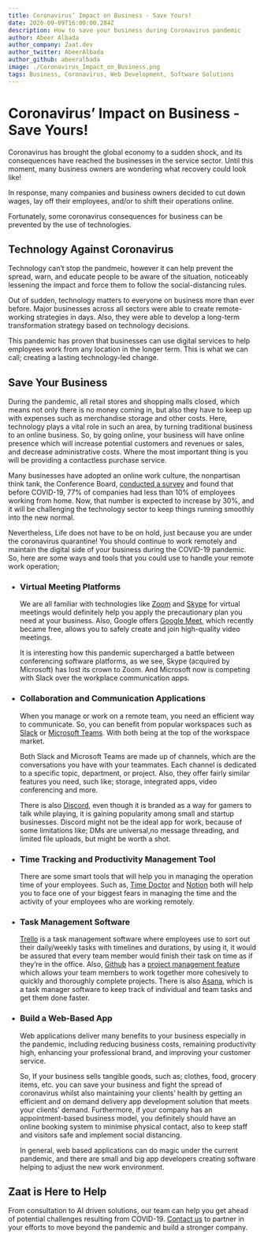 ```yaml
---
title: Coronavirus’ Impact on Business - Save Yours!
date: 2020-09-09T16:00:00.284Z
description: How to save your business during Coronavirus pandemic
author: Abeer Albada
author_company: Zaat.dev
author_twitter: AbeerAlbada
author_github: abeeralbada
image: ./Coronavirus_Impact_on_Business.png
tags: Business, Coronavirus, Web Development, Software Solutions
---
```


# Coronavirus’ Impact on Business - Save Yours!

Coronavirus has brought the global economy to a sudden shock, and its consequences have  reached the businesses in the service sector. Until this moment, many business owners are wondering what recovery could look like!

In response, many companies and business owners decided to cut down wages, lay off their employees, and/or to shift their operations online.

Fortunately, some coronavirus consequences for business can be prevented by the use of technologies.

## Technology Against Coronavirus
Technology can’t stop the pandmeic, however it can help prevent the spread, warn, and educate people to be aware of the situation, noticeably lessening the impact and force them to follow the social-distancing rules.

Out of sudden, technology matters to everyone on business more than ever before. Major businesses across all sectors were able to create remote-working strategies in days. Also, they were able to develop a long-term transformation strategy based on technology decisions.

This pandemic has proven that businesses can use digital services to help employees work from any location in the longer term. This is what we can call; creating a lasting technology-led change.

## Save Your Business

During the pandemic, all retail stores and shopping malls closed, which means not only there is no money coming in, but also they have to keep up with expenses such as merchandise storage and other costs. Here, technology plays a vital role in such an area, by turning traditional business to an online business. So, by going online, your business will have online presence which will increase potential customers and revenues or sales, and decrease administrative costs. Where the most important thing is you will be providing a contactless purchase service. 

Many businesses have adopted an online work culture, the nonpartisan think tank, the Conference Board, [conducted a survey](https://www.cnbc.com/2020/06/03/remote-work-will-be-legacy-of-pandemic-conference-board-survey-finds.html/) and found that before COVID-19, 77% of companies had less than 10% of employees working from home. Now, that number is expected to increase by 30%, and it will be challenging the technology sector to keep things running smoothly into the new normal.

Nevertheless, Life does not have to be on hold, just because you are under the coronavirus quarantine! You should continue to work remotely and maintain the digital side of your business during the COVID-19 pandemic. So, here are some ways and tools that you could use to handle your remote work operation;

* ### Virtual Meeting Platforms
  We are all familiar with technologies like [Zoom](https://zoom.us/) and [Skype](https://www.skype.com/en/) for virtual meetings would definitely help you apply the precautionary plan you need at your business. Also, Google offers [Google Meet](https://meet.google.com/), which recently became free, allows you to safely create and join high-quality video meetings.

  It is interesting how this pandemic supercharged a battle between conferencing software platforms, as we see, Skype (acquired by Microsoft) has lost its crown to Zoom. And Microsoft now is competing with Slack over the workplace communication apps.

* ### Collaboration and Communication Applications
  When you manage or work on a remote team, you need an efficient way to communicate. So, you can benefit from popular workspaces such as [Slack](http://slack.com) or [Microsoft Teams](https://www.microsoft.com/en-gb/microsoft-365/microsoft-teams/group-chat-software). With both being at the top of the workspace market.

  Both Slack and Microsoft Teams are made up of channels, which are the conversations you have with your teammates. Each channel is dedicated to a specific topic, department, or project. Also, they offer fairly similar features you need, such like; storage, integrated apps, video conferencing and more.

  There is also [Discord](https://discord.com), even though it is branded as a way for gamers to talk while playing, it is gaining popularity among small and startup businesses. Discord might not be the ideal app for work, because of some limitations like; DMs are universal,no message threading, and limited file uploads, but might be worth a shot.

* ### Time Tracking and Productivity Management Tool
  There are some smart tools that will help you in managing the operation time of your employees. Such as, [Time Doctor](https://www.timedoctor.com) and [Notion](https://www.notion.so) both will help you to face one of your biggest fears in managing the time and the activity of your employees who are working remotely.

* ### Task Management Software
  [Trello](https://trello.com) is a task management software where employees use to sort out their daily/weekly tasks with timelines and durations, by using it, it would be assured that every team member would finish their task on time as if they’re in the office. Also, [Github](https://github.com) has a [project management feature](https://github.com/features/project-management/) which allows your team members to work together more cohesively to quickly and thoroughly complete projects. There is also [Asana](https://asana.com), which is a task manager software to keep track of individual and team tasks and get them done faster.

* ### Build a Web-Based App
  Web applications deliver many benefits to your business especially in the pandemic, including reducing business costs, remaining productivity high, enhancing your professional brand, and improving your customer service.
  
  So, If your business sells tangible goods, such as; clothes, food, grocery items, etc. you can save your business and fight the spread of coronavirus whilst also maintaining your clients’ health by getting an efficient and on demand delivery app development solution that meets your clients’ demand. Furthermore, if your company has an appointment-based business model, you definitely should have an online booking system to minimise physical contact, also to keep staff and visitors safe and implement social distancing.
  
  In general, web based applications can do magic under the current pandemic, and there are small and big app developers creating software helping to adjust the new work environment.


## Zaat is Here to Help
From consultation to AI driven solutions, our team can help you get ahead of potential challenges resulting from COVID-19. [Contact us](http://www.zaat.dev) to partner in your efforts to move beyond the pandemic and build a stronger company.
